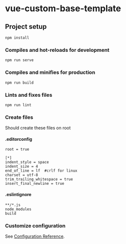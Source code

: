 # vue-custom-base-template

## Project setup
```
npm install
```

### Compiles and hot-reloads for development
```
npm run serve
```

### Compiles and minifies for production
```
npm run build
```

### Lints and fixes files
```
npm run lint
```

### Create files
Should create these files on root
#### .editorconfig
```
root = true

[*]
indent_style = space
indent_size = 4
end_of_line = lf  #crlf for linux
charset = utf-8
trim_trailing_whitespace = true
insert_final_newline = true
```
#### .eslintignore
```
**/*.js
node_modules
build
```

### Customize configuration
See [Configuration Reference](https://cli.vuejs.org/config/).

